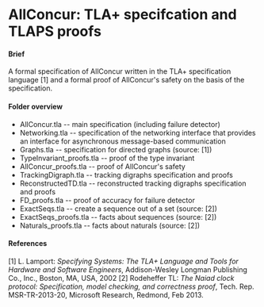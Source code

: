# AllConcur: TLA+ specifcation and TLAPS proofs 

#### Brief 
A formal specification of AllConcur written in the TLA+ specification language [1] and a formal proof of AllConcur's safety on the basis of the specification.

#### Folder overview
- AllConcur.tla -- main specification (including failure detector)
- Networking.tla -- specification of the networking interface that provides an interface for asynchronous message-based communication
- Graphs.tla -- specification for directed graphs (source: [1])
- TypeInvariant_proofs.tla -- proof of the type invariant
- AllConcur_proofs.tla -- proof of AllConcur's safety
- TrackingDigraph.tla -- tracking digraphs specification and proofs
- ReconstructedTD.tla -- reconstructed tracking digraphs specification and proofs
- FD_proofs.tla -- proof of accuracy for failure detector
- ExactSeqs.tla -- create a sequence out of a set (source: [2])
- ExactSeqs_proofs.tla -- facts about sequences (source: [2])
- Naturals_proofs.tla -- facts about naturals (source: [2])

#### References

[1] L. Lamport: *Specifying Systems: The TLA+ Language and Tools for Hardware and Software Engineers*, Addison-Wesley Longman Publishing Co., Inc., Boston, MA, USA, 2002
[2] Rodeheffer TL: *The Naiad clock protocol: Specification, model checking, and correctness proof*, Tech. Rep. MSR-TR-2013-20, Microsoft Research, Redmond, Feb 2013.
